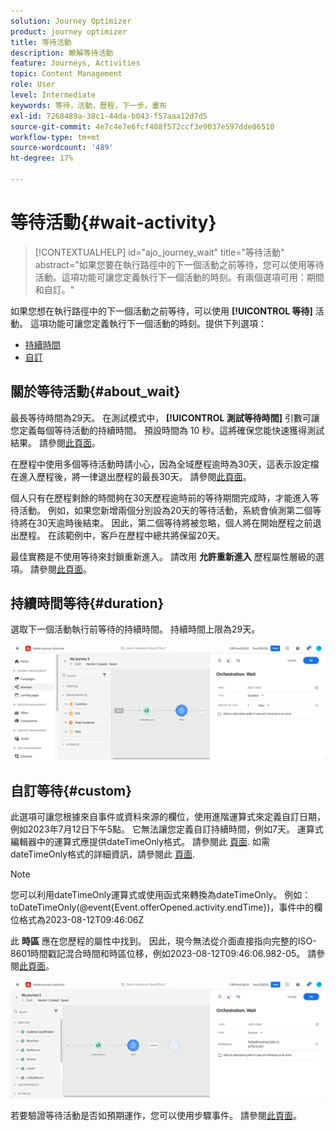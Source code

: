 ```yaml
---
solution: Journey Optimizer
product: journey optimizer
title: 等待活動
description: 瞭解等待活動
feature: Journeys, Activities
topic: Content Management
role: User
level: Intermediate
keywords: 等待，活動，歷程，下一步，畫布
exl-id: 7268489a-38c1-44da-b043-f57aaa12d7d5
source-git-commit: 4e7c4e7e6fcf488f572ccf3e9037e597dde06510
workflow-type: tm+mt
source-wordcount: '489'
ht-degree: 17%

---
```


# 等待活動{#wait-activity}

>[!CONTEXTUALHELP]
>id="ajo_journey_wait"
>title="等待活動"
>abstract="如果您要在執行路徑中的下一個活動之前等待，您可以使用等待活動。這項功能可讓您定義執行下一個活動的時刻。有兩個選項可用：期間和自訂。"

如果您想在執行路徑中的下一個活動之前等待，可以使用 **[!UICONTROL 等待]** 活動。 這項功能可讓您定義執行下一個活動的時刻。提供下列選項：

* [持續時間](#duration)
* [自訂](#custom)

<!--
* [Email send time optimization](#email_send_time_optimization)
* [Fixed date](#fixed_date) 
-->

## 關於等待活動{#about_wait}

最長等待時間為29天。 在測試模式中， **[!UICONTROL 測試等待時間]** 引數可讓您定義每個等待活動的持續時間。 預設時間為 10 秒。這將確保您能快速獲得測試結果。 請參閱[此頁面](../building-journeys/testing-the-journey.md)。

在歷程中使用多個等待活動時請小心，因為全域歷程逾時為30天，這表示設定檔在進入歷程後，將一律退出歷程的最長30天。 請參閱[此頁面](../building-journeys/journey-gs.md#global_timeout)。

個人只有在歷程剩餘的時間夠在30天歷程逾時前的等待期間完成時，才能進入等待活動。 例如，如果您新增兩個分別設為20天的等待活動，系統會偵測第二個等待將在30天逾時後結束。 因此，第二個等待將被忽略，個人將在開始歷程之前退出歷程。 在該範例中，客戶在歷程中總共將保留20天。

最佳實務是不使用等待來封鎖重新進入。 請改用 **允許重新進入** 歷程屬性層級的選項。 請參閱[此頁面](../building-journeys/journey-gs.md#entrance)。

## 持續時間等待{#duration}

選取下一個活動執行前等待的持續時間。 持續時間上限為29天。

![](assets/journey55.png)

<!--
## Fixed date wait{#fixed_date}

Select the date for the execution of the next activity.

![](assets/journey56.png)

-->

## 自訂等待{#custom}

此選項可讓您根據來自事件或資料來源的欄位，使用進階運算式來定義自訂日期，例如2023年7月12日下午5點。 它無法讓您定義自訂持續時間，例如7天。 運算式編輯器中的運算式應提供dateTimeOnly格式。 請參閱此 [頁面](expression/expressionadvanced.md). 如需dateTimeOnly格式的詳細資訊，請參閱此 [頁面](expression/data-types.md).

>[!NOTE]
>
>您可以利用dateTimeOnly運算式或使用函式來轉換為dateTimeOnly。 例如： toDateTimeOnly(@event{Event.offerOpened.activity.endTime})，事件中的欄位格式為2023-08-12T09:46:06Z
>
>此 **時區** 應在您歷程的屬性中找到。 因此，現今無法從介面直接指向完整的ISO-8601時間戳記混合時間和時區位移，例如2023-08-12T09:46:06.982-05。 請參閱[此頁面](../building-journeys/timezone-management.md)。

![](assets/journey57.png)

若要驗證等待活動是否如預期運作，您可以使用步驟事件。 請參閱[此頁面](../reports/query-examples.md#common-queries)。

<!--## Email send time optimization{#email_send_time_optimization}

This type of wait uses a score calculated in Adobe Experience Platform. The score calculates the propensity to click or open an email in the future based on past behavior. Note that the algorithm calculating the score needs a certain amount of data to work. As a result, when it does not have enough data, the default wait time will apply. At publication time, you'll be notified that the default time applies.

>[!NOTE]
>
>The first event of your journey must have a namespace.
>
>This capability is only available after an **[!UICONTROL Email]** activity. You need to have Adobe Campaign Standard.

1. In the **[!UICONTROL Amount of time]** field, define the number of hours to consider to optimize email sending.
1. In the **[!UICONTROL Optimization type]** field, choose if the optimization should increase clicks or opens.
1. In the **[!UICONTROL Default time]** field, define the default time to wait if the predictive send time score is not available.

    >[!NOTE]
    >
    >Note that the send time score can be unavailable because there is not enough data to perform the calculation. In this case, you will be informed, at publication time, that the default time applies.

![](assets/journey57bis.png)-->
